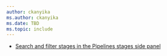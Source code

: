 ```yaml
---
author: ckanyika
ms.author: ckanyika
ms.date: TBD
ms.topic: include
---
```


- [Search and filter stages in the Pipelines stages side panel](#search-and-filter-stages-in-the-pipelines-stages-side-panel)